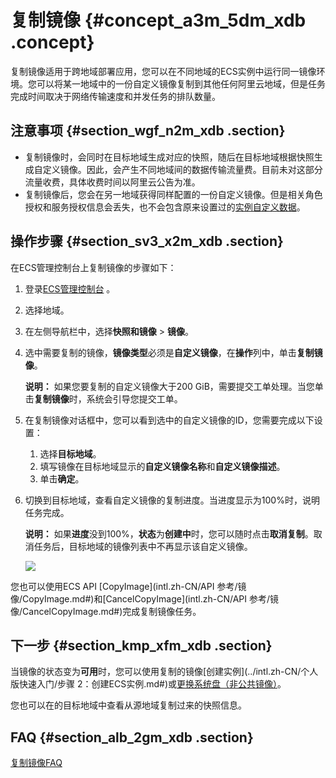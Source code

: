 # 复制镜像 {#concept_a3m_5dm_xdb .concept}

复制镜像适用于跨地域部署应用，您可以在不同地域的ECS实例中运行同一镜像环境。您可以将某一地域中的一份自定义镜像复制到其他任何阿里云地域，但是任务完成时间取决于网络传输速度和并发任务的排队数量。

## 注意事项 {#section_wgf_n2m_xdb .section}

-   复制镜像时，会同时在目标地域生成对应的快照，随后在目标地域根据快照生成自定义镜像。因此，会产生不同地域间的数据传输流量费。目前未对这部分流量收费，具体收费时间以阿里云公告为准。
-   复制镜像后，您会在另一地域获得同样配置的一份自定义镜像。但是相关角色授权和服务授权信息会丢失，也不会包含原来设置过的[实例自定义数据](intl.zh-CN/用户指南/实例/实例自定义数据和元数据/实例自定义数据.md#)。

## 操作步骤 {#section_sv3_x2m_xdb .section}

在ECS管理控制台上复制镜像的步骤如下：

1.  登录[ECS管理控制台](https://ecs.console.aliyun.com/) 。
2.  选择地域。
3.  在左侧导航栏中，选择**快照和镜像** \> **镜像**。
4.  选中需要复制的镜像，**镜像类型**必须是**自定义镜像**，在**操作**列中，单击**复制镜像**。

    **说明：** 如果您要复制的自定义镜像大于200 GiB，需要提交工单处理。当您单击**复制镜像**时，系统会引导您提交工单。

5.  在复制镜像对话框中，您可以看到选中的自定义镜像的ID，您需要完成以下设置：
    1.  选择**目标地域**。
    2.  填写镜像在目标地域显示的**自定义镜像名称**和**自定义镜像描述**。
    3.  单击**确定**。
6.  切换到目标地域，查看自定义镜像的复制进度。当进度显示为100%时，说明任务完成。

    **说明：** 如果**进度**没到100%，**状态**为**创建中**时，您可以随时点击**取消复制**。取消任务后，目标地域的镜像列表中不再显示该自定义镜像。

    ![](http://static-aliyun-doc.oss-cn-hangzhou.aliyuncs.com/assets/img/9699/15356807406780_zh-CN.png)


您也可以使用ECS API [CopyImage](intl.zh-CN/API 参考/镜像/CopyImage.md#)和[CancelCopyImage](intl.zh-CN/API 参考/镜像/CancelCopyImage.md#)完成复制镜像任务。

## 下一步 {#section_kmp_xfm_xdb .section}

当镜像的状态变为**可用**时，您可以使用复制的镜像[创建实例](../intl.zh-CN/个人版快速入门/步骤 2：创建ECS实例.md#)或[更换系统盘（非公共镜像）](intl.zh-CN/用户指南/云盘/更换系统盘（非公共镜像）.md#)。

您也可以在的目标地域中查看从源地域复制过来的快照信息。

## FAQ {#section_alb_2gm_xdb .section}

[复制镜像FAQ](https://www.alibabacloud.com/help/zh/faq-detail/40569.htm?spm=a2c63.q38357.a3.5.218e437aDm1XZR)

